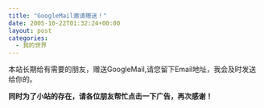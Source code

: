 ```yaml
---
title: "GoogleMail邀请赠送！"
date: 2005-10-22T01:32:24+00:00
layout: post
categories:
  - 我的世界
---
```


本站长期给有需要的朋友，赠送GoogleMail,请您留下Email地址，我会及时发送给你的。

**同时为了小站的存在，请各位朋友帮忙点击一下广告，再次感谢！**